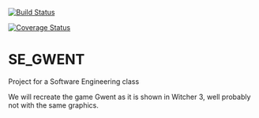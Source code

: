 [![Build Status](https://travis-ci.com/StefanGrad/Gwent-SE.svg?branch=Component)](https://travis-ci.com/StefanGrad/Gwent-SE)

[![Coverage Status](https://coveralls.io/repos/github/StefanGrad/Gwent-SE/badge.svg?branch=Component)](https://coveralls.io/github/StefanGrad/Gwent-SE?branch=Component)

# SE_GWENT
Project for a Software Engineering class

We will recreate the game Gwent as it is shown in Witcher 3, well probably not with the same graphics.
